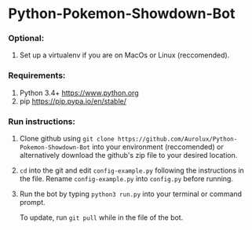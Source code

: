 # Python-Pokemon-Showdown-Bot
### Optional: 
1. Set up a virtualenv if you are on MacOs or Linux (reccomended).

### Requirements:
1. Python 3.4+ https://www.python.org
2. pip https://pip.pypa.io/en/stable/

### Run instructions:
1. Clone github using `git clone https://github.com/Aurolux/Python-Pokemon-Showdown-Bot` into your environment (reccomended) or alternatively download the github's zip file to your desired location.
2. `cd` into the git and edit `config-example.py` following the instructions in the file. Rename `config-example.py` into `config.py` before running.
3. Run the bot by typing `python3 run.py` into your terminal or command prompt.


     To update, run `git pull` while in the file of the bot.
<!--- 2. Install dependencies using `pip install -r requirements.txt` --->
